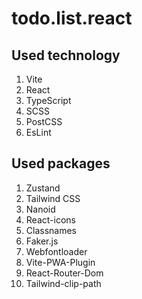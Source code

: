 # todo.list.react

## Used technology

1. Vite
2. React
3. TypeScript
4. SCSS
5. PostCSS
6. EsLint

## Used packages

1. Zustand
2. Tailwind CSS
3. Nanoid
4. React-icons
5. Classnames
6. Faker.js
7. Webfontloader
8. Vite-PWA-Plugin
9. React-Router-Dom
10. Tailwind-clip-path
